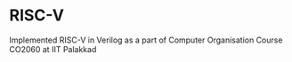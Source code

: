 # RISC-V
Implemented RISC-V in Verilog as a part of Computer Organisation Course CO2060 at IIT Palakkad 
